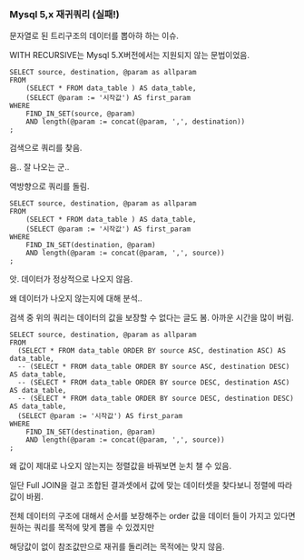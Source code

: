 
### Mysql 5,x 재귀쿼리 (실패!)

문자열로 된 트리구조의 데이터를 뽑아햐 하는 이슈.

WITH RECURSIVE는 Mysql 5.X버전에서는 지원되지 않는 문법이었음.

```
SELECT source, destination, @param as allparam
FROM
	(SELECT * FROM data_table ) AS data_table,
	(SELECT @param := '시작값') AS first_param
WHERE
	FIND_IN_SET(source, @param)
	AND length(@param := concat(@param, ',', destination))
;
```

검색으로 쿼리를 찾음.

음.. 잘 나오는 군..

역방향으로 쿼리를 돌림.

```
SELECT source, destination, @param as allparam
FROM
	(SELECT * FROM data_table ) AS data_table,
	(SELECT @param := '시작값') AS first_param
WHERE
	FIND_IN_SET(destination, @param)
	AND length(@param := concat(@param, ',', source))
;
```

앗. 데이터가 정상적으로 나오지 않음.

왜 데이터가 나오지 않는지에 대해 분석.. 

검색 중 위의 쿼리는 데이터의 값을 보장할 수 없다는 글도 봄. 아까운 시간을 많이 버림.

```
SELECT source, destination, @param as allparam
FROM
  (SELECT * FROM data_table ORDER BY source ASC, destination ASC) AS data_table,
  -- (SELECT * FROM data_table ORDER BY source ASC, destination DESC) AS data_table,
  -- (SELECT * FROM data_table ORDER BY source DESC, destination ASC) AS data_table,
  -- (SELECT * FROM data_table ORDER BY source DESC, destination DESC) AS data_table,
  (SELECT @param := '시작값') AS first_param
WHERE
	FIND_IN_SET(destination, @param)
	AND length(@param := concat(@param, ',', source))
;
```

왜 값이 제대로 나오지 않는지는 정렬값을 바꿔보면 눈치 챌 수 있음.

일단 Full JOIN을 걸고 조합된 결과셋에서 값에 맞는 데이터셋을 찾다보니 정렬에 따라 값이 바뀜.

전체 데이터의 구조에 대해서 순서를 보장해주는 order 값을 데이터 들이 가지고 있다면 원하는 쿼리를 목적에 맞게 뽑을 수 있겠지만 

해당값이 없이 참조값만으로 재귀를 돌리려는 목적에는 맞지 않음.





